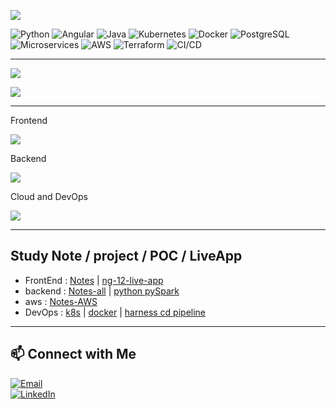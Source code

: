 ![](https://komarev.com/ghpvc/?username=lekhrajdinkar)  

![Python](https://img.shields.io/badge/Python-3776AB?logo=python&logoColor=white)
![Angular](https://img.shields.io/badge/Angular-ED1B24?logo=angular&logoColor=white)
![Java](https://img.shields.io/badge/Java-007396?logo=java&logoColor=white)
![Kubernetes](https://img.shields.io/badge/Kubernetes-326CE5?logo=kubernetes&logoColor=white)
![Docker](https://img.shields.io/badge/Docker-2496ED?logo=docker&logoColor=white)
![PostgreSQL](https://img.shields.io/badge/PostgreSQL-336791?logo=postgresql&logoColor=white)
![Microservices](https://img.shields.io/badge/Microservices-architecture-blue)
![AWS](https://img.shields.io/badge/AWS-232F3E?logo=amazon-aws&logoColor=white)
![Terraform](https://img.shields.io/badge/Terraform-7B42BC?logo=terraform&logoColor=white)
![CI/CD](https://img.shields.io/badge/CI%2FCD-Auto--Deploy-success)



---

[](https://github-readme-stats.vercel.app/api?username=lekhrajdinkar&show_icons=true&theme=light) 

![](https://github-readme-streak-stats.herokuapp.com?user=lekhrajdinkar&theme=light)

![](https://github-readme-stats-eight-theta.vercel.app/api/top-langs/?username=lekhrajdinkar&layout=compact&langs_count=8&hide_border=true&theme=light&hide=Jupyter%20Notebook,HTML)

---

Frontend

<img src="https://skillicons.dev/icons?i=angular,ts,css,html,js,redux,rxjs,npm,nodejs" />

Backend

<img src="https://skillicons.dev/icons?i=java,spring,hibernate,python,django,nodejs,maven,postgres,eclipse,idea,pycharm,vscode,postman,kafka,rabbitmq" />

Cloud and DevOps

<img src="https://skillicons.dev/icons?i=aws,terraform,docker,kubernetes,git,github,linux,bash" />

---

## Study Note / project / POC / LiveApp
- FrontEnd : [Notes](https://front-end-docs.netlify.app) | [ng-12-live-app](https://angular-live-app.netlify.app/)
- backend : [Notes-all](https://back-end-docs.netlify.app/) | [python pySpark](https://python-project-and-notes.netlify.app/100_pyspark_02/)
- aws : [Notes-AWS](https://back-end-docs.netlify.app/01_aws/01_compute/03_lambda-01-saa/)
- DevOps :  [k8s](https://back-end-docs.netlify.app/03_kubernetes/readme/) |  [docker](https://back-end-docs.netlify.app/02_docker/00_architecture/) | [harness cd pipeline](https://back-end-docs.netlify.app/05_harness/Notes/01_kick_off.md)


---
## 📫 Connect with Me  
[![Email](https://img.shields.io/badge/Email-D14836?style=for-the-badge&logo=gmail&logoColor=white)](mailto:lekhrajdinkarus@gmail.com)  
[![LinkedIn](https://img.shields.io/badge/LinkedIn-0A66C2?style=for-the-badge&logo=linkedin&logoColor=white)](https://www.linkedin.com/in/lekhraj-dinkar-25872140/)  
  
